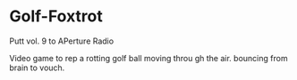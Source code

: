 # Golf-Foxtrot
Putt vol. 9 to APerture Radio

Video game to rep a rotting golf ball moving throu
gh the air. bouncing from brain to vouch.
